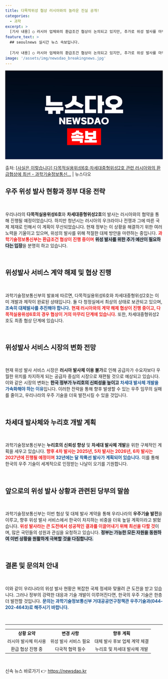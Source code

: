 ```yaml
---
title: 다목적위성 협상 러시아와의 놀라운 진실 공개!
categories:
  - 과학
excerpt: >
  [기사 내용] ○ 러시아 업체와의 환급조건 협상이 논의되고 있지만, 추가로 위성 발사를 마무리하기 위한 예산…
feature_text: >
  ## seoulnews 실시간 뉴스 속보입니다.

  [기사 내용] ○ 러시아 업체와의 환급조건 협상이 논의되고 있지만, 추가로 위성 발사를 마무리하기 위한 예산…
image: '/assets/img/newsdao_breakingnews.jpg'
---
```


![뉴스다오 속보](/assets/img/newsdao_breakingnews.jpg)

<p>출처: <a href="https://newsdao.kr/2114" rel="dofollow">[사실은 이렇습니다] 다목적실용위성6호·차세대중형위성2호 관련 러시아와의 환급협상에 최선 - 과학기술정보통신…</a> | 뉴스다오</p>

<h2 data-ke-size="size26">우주 위성 발사 현황과 정부 대응 전략</h2>

<p data-ke-size="size16">&nbsp;</p>

우리나라의 <b>다목적실용위성6호</b>와 <b>차세대중형위성2호</b>의 발사는 러시아와의 협약을 통해 진행될 예정이었습니다. 하지만 청년시는 러시아의 우크라이나 전쟁과 그에 따른 국제 제재로 인해서 이 계획이 무산되었습니다. 현재 정부는 이 상황을 해결하기 위한 여러 노력을 기울이고 있으며, 위성의 발사를 위해 적절한 대체 방안을 마련하는 중입니다. <b><span style="color: #ee2323;">과학기술정보통신부는 환급조건 협상이 진행 중이며</span></b> <b><span style="background-color: #21538527;">위성 발사를 위한 추가 예산이 필요하다는 입장</span></b>을 분명히 하고 있습니다. 

<p data-ke-size="size16">&nbsp;</p>

<h2 data-ke-size="size26">위성발사 서비스 계약 해제 및 협상 진행</h2>

<p data-ke-size="size16">&nbsp;</p>

과학기술정보통신부의 발표에 따르면, 다목적실용위성6호와 차세대중형위성2호는 이미 개발과 제작이 완료된 상태입니다. 둘 다 청정실에서 최상의 상태로 보관되고 있으며, <b><span style="color: #1a5490;">조속히 대체발사를 추진해야 합니다.</span></b> <b><span style="color: #ee2323;">현재 러시아와의 계약 해제 협상이 진행 중이고, 다목적실용위성6호의 경우 협상이 거의 마무리 단계에 있습니다.</span></b> 또한, 차세대중형위성2호도 최종 협상 단계에 있습니다. 

<p data-ke-size="size16">&nbsp;</p>

<h2 data-ke-size="size26">위성발사 서비스 시장의 변화 전망</h2>

<p data-ke-size="size16">&nbsp;</p>

현재 위성 발사 서비스 시장은 <b>러시아 발사체 이용 불가</b>로 인해 공급자가 수요자보다 우월한 위치를 차지하게 되는 공급자 중심의 시장으로 재편될 것으로 예상되고 있습니다. 이와 같은 시장의 변화는 <b><span style="background-color: #21538527;">한국 정부가 누리호의 신뢰성을 높이고</span></b> <b><span style="color: #1a5490;">차세대 발사체 개발을 가속화해야 하는 이유</span></b>입니다. 이러한 전략을 통해 향후 발생할 수 있는 우주 임무의 실패를 줄이고, 우리나라의 우주 기술을 더욱 발전시킬 수 있을 것입니다. 

<p data-ke-size="size16">&nbsp;</p>

<h2 data-ke-size="size26">차세대 발사체와 누리호 개발 계획</h2>

<p data-ke-size="size16">&nbsp;</p>

과학기술정보통신부는 <b>누리호의 신뢰성 향상</b> 및 <b>차세대 발사체 개발</b>을 위한 구체적인 계획을 세우고 있습니다. <b><span style="color: #ee2323;">향후 4차 발사는 2025년, 5차 발사는 2026년, 6차 발사는 2027년에 진행될 예정이며</span></b> <b><span style="color: #1a5490;">32년에는 달 착륙선 발사가 계획되어 있습니다.</span></b> 이를 통해 한국의 우주 기술이 세계적으로 인정받는 나날이 오기를 기원합니다.

<p data-ke-size="size16">&nbsp;</p>

<h2 data-ke-size="size26">앞으로의 위성 발사 상황과 관련된 당부의 말씀</h2>

<p data-ke-size="size16">&nbsp;</p>

과학기술정보통신부는 이번 협상 및 대체 발사 계약을 통해 우리나라의 <b>우주기술 발전</b>을 이루고, 향후 위성 발사 서비스에서 한국이 차지하는 비중을 더욱 높일 계획이라고 밝혔습니다. <b><span style="color: #ee2323;">위성 발사라는 큰 도전에서 성공적인 결과를 이끌어내기 위해 최선을 다할 것</span></b>이며, 많은 국민들의 성원과 관심을 요청하고 있습니다. <b><span style="background-color: #21538527;">정부는 가능한 모든 자원을 동원하여 이번 상황을 원활하게 극복할 것을 다짐합니다.</span></b> 

<p data-ke-size="size16">&nbsp;</p>

<h2 data-ke-size="size26">결론 및 문의처 안내</h2>

<p data-ke-size="size16">&nbsp;</p>

이와 같이 우리나라의 위성 발사 현황은 복잡한 국제 정세와 맞물려 큰 도전을 받고 있습니다. 그러나 정부의 강력한 대응과 기술 개발이 이루어진다면, 한국의 우주 기술은 한층 더 발전할 것입니다. <b><span style="color: #1a5490;">문의는 과학기술정보통신부 거대공공연구정책관 우주기술과(044-202-4643)로 해주시기 바랍니다.</span></b> 

<p data-ke-size="size16">&nbsp;</p>

<hr />

<table style="width:100%; border-collapse:collapse;">
  <tr>
    <td style="text-align: center; height: 17px;"><b>상황 요약</b></td>
    <td style="text-align: center; height: 17px;"><b>변경 사항</b></td>
    <td style="text-align: center; height: 17px;"><b>향후 계획</b></td>
  </tr>
  <tr>
    <td style="text-align: center; height: 17px;">러시아 발사체 미사용</td>
    <td style="text-align: center; height: 17px;">위성 발사 서비스 필요</td>
    <td style="text-align: center; height: 17px;">대체 발사 후보 업체 계약 체결</td>
  </tr>
  <tr>
    <td style="text-align: center; height: 17px;">환급 협상 진행 중</td>
    <td style="text-align: center; height: 17px;">다국적 협력 필수</td>
    <td style="text-align: center; height: 17px;">누리호 및 차세대 발사체 개발</td>
  </tr>
</table>

<p data-ke-size="size16">&nbsp;</p> 

신속 뉴스 바로가기 👉 <a href="https://newsdao.kr" rel="dofollow">https://newsdao.kr</a>


